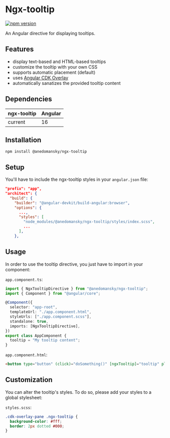 # Ngx-tooltip

[![npm version](https://badge.fury.io/js/@anedomansky%2Fngx-tooltip.svg)](https://badge.fury.io/js/@anedomansky%2Fngx-tooltip)

An Angular directive for displaying tooltips.

## Features

- display text-based and HTML-based tooltips
- customize the tooltip with your own CSS
- supports automatic placement (default)
- uses [Angular CDK Overlay](https://v16.material.angular.io/cdk/overlay/overview)
- automatically sanatizes the provided tooltip content

## Dependencies

| ngx-tooltip | Angular |
| ----------- | ------- |
| current     | 16      |

## Installation

```cli
npm install @anedomansky/ngx-tooltip
```

## Setup

You'll have to include the ngx-tooltip styles in your `angular.json` file:

```json
"prefix": "app",
"architect": {
  "build": {
    "builder": "@angular-devkit/build-angular:browser",
    "options": {
      ...,
      "styles": [
        "node_modules/@anedomansky/ngx-tooltip/styles/index.scss",
        ...
      ],
    },
```

## Usage

In order to use the tooltip directive, you just have to import in your component:

`app.component.ts`:

```ts
import { NgxTooltipDirective } from "@anedomansky/ngx-tooltip";
import { Component } from "@angular/core";

@Component({
  selector: "app-root",
  templateUrl: "./app.component.html",
  styleUrls: ["./app.component.scss"],
  standalone: true,
  imports: [NgxTooltipDirective],
})
export class AppComponent {
  tooltip = "My tooltip content";
}
```

`app.component.html`:

```html
<button type="button" (click)="doSomething()" [ngxTooltip]="tooltip" placement="top" [tooltipId]="tooltipId" [styleClass]="styleClass">Hover me!</button>
```

## Customization

You can alter the tooltip's styles. To do so, please add your styles to a global stylesheet:

`styles.scss`:

```scss
.cdk-overlay-pane .ngx-tooltip {
  background-color: #fff;
  border: 2px dotted #000;
}
```
